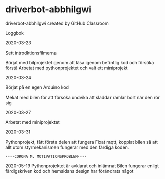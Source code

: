 # driverbot-abbhilgwi
driverbot-abbhilgwi created by GitHub Classroom

Loggbok

2020-03-23

  Sett introdktionsfilmerna
  
  Börjat med bilprojektet genom att läsa igenom befintlig kod och försöka förstå
  Arbetat med pythonprojektet och valt ett miniprojekt
  
2020-03-24

  Börjat på en egen Arduino kod
  
  Mekat med bilen för att försöka undvika att sladdar ramlar bort när den rör sig
  
2020-03-27
  
  Arbetat med miniprojektet
  
2020-03-31

  Pythonprojekt, fått första delen att fungera
  Fixat mqtt, kopplat bilen så att allt utom styrmekanismen fungerar med den färdiga koden. 
  
    ----CORONA M. MOTIVATIONSPROBLEM----
  
2020-05-19
  Pythonprojektet är avklarat och inlämnat
  Bilen fungerar enligt färdigskriven kod och hemsidans design har förändrats något
